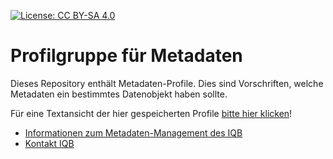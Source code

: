 [![License: CC BY-SA 4.0](https://img.shields.io/badge/License-CC%20BY--SA%204.0-lightgrey.svg)](https://creativecommons.org/licenses/by-sa/4.0/)

# Profilgruppe für Metadaten

Dieses Repository enthält Metadaten-Profile. Dies sind Vorschriften, welche Metadaten ein bestimmtes Datenobjekt haben sollte.

Für eine Textansicht der hier gespeicherten Profile [bitte hier klicken](/docs#readme)!

* [Informationen zum Metadaten-Management des IQB](https://iqb-vocabs.github.io)
* [Kontakt IQB](mailto:iqb-tbadev@hu-berlin.de)
